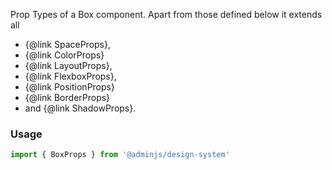 Prop Types of a Box component.
Apart from those defined below it extends all 

- {@link SpaceProps}, 
- {@link ColorProps}
- {@link LayoutProps},
- {@link FlexboxProps}, 
- {@link PositionProps}
- {@link BorderProps} 
- and {@link ShadowProps}.

### Usage

```typescript
import { BoxProps } from '@adminjs/design-system'
```